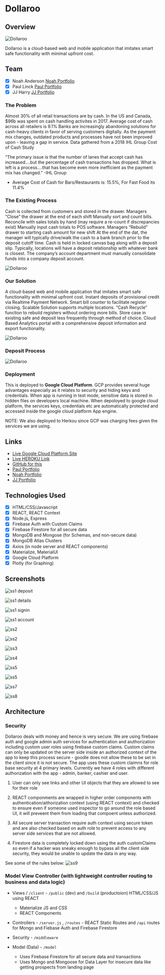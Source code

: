 # Dollaroo

## Overview

![Dollaroo](./images/DollarRooBanner.png)

Dollaroo is a cloud-based web and mobile application that imitates smart safe functionality with minimal upfront cost.

## Team

* [x] Noah Anderson [Noah Portfolio](https://noahanderson.dev)
* [x] Paul Linck [Paul Portfolio](https://paullinck.com/)
* [x] JJ Harry [JJ Portfolio](https://jjisharry.github.io/portfolio/)

### The Problem

Almost 30% of all retail transactions are by cash. In the US and Canada, $96b was spent on cash handling activites in 2017.  Average cost of cash across all retailers is 9.1%  Banks are increasingly abandoning solutions for cash-heavy clients in favor of serving customers digitally. As the payment mix changes, outdated products and processes have not been improved upon - leaving a gap in service.  Data gathered from a 2018 IHL Group Cost of Cash Study

“The primary issue is that the number of lanes that accept cash has increased….but the percentage of cash transactions has dropped. What is left is a process….that has become even more inefficient as the payment mix has changed.”
 -IHL Group

* Average Cost of Cash for Bars/Restaurants is: 15.5%, For Fast Food its 11.4%

### The Existing Process

Cash is collected from customers and stored in the drawer. Managers “Close” the drawer at the end of each shift
Manually sort and count bills. Reconcile with sales totals by hand (may require a re-count if discrepancies exist)
Manually input cash totals to POS software. Managers “Rebuild” drawer to starting cash amount for new shift
At the end of the dat, the manager will typically drive/walk the cash to a bank branch prior to the deposit cutoff time. Cash is held in locked canvas bag along with a deposit slip. Typically, locations will have a deposit relationship with whatever bank is closest. The company’s account department must manually consolidate funds into a company deposit account.

![Dollaroo](./images/oldProcess.png)

### Our Solution

A cloud-based web and mobile application that imitates smart safe functionality with minimal upfront cost.  Instant deposits of provisional credit via Realtime Payment Network. Smart bill counter to facilitate register closing.
Scalable Solution supports multiple locations. “Cash Recycle” function to rebuild registers without ordering more bills.
Store case in existing safe and deposit less frequently through method of choice. Cloud Based Analytics portal with a comprehensive deposit information and export functionality.

![Dollaroo](./images/newProcess.png)

### Deposit Process

![Dollaroo](./images/Deposit.png)

### Deployment

This is deployed to **Google Cloud Platform**.  GCP provides several huge advantages especially as it relates to security and hiding keys and credentials.  When app is running in test mode, sensitive data is stored in hidden files on developers local machine. When depoloyed to google cloud platform, the services keys, credentials etc are automatically protected and accessed inside the google cloud platform App engine.

NOTE: We also deployed to Herkou since GCP was charging fees given the services we are using.

## Links

* [Live Google Cloud Platform Site](https://project3-noahpauljj-fintech2.appspot.com)
* [Live HEROKU Link](https://project3-noahpauljj-fintech2.herokuapp.com)
* [GitHub for this](https://github.com/nanderson815/Project3/)
* [Paul Portfolio](https://paullinck.com/)
* [Noah Portfolio](https://noahanderson.dev)
* [JJ Portfolio](https://jjisharry.github.io/portfolio/)

## Technologies Used

* [x] HTML/CSS/Javascript
* [x] REACT, REACT Context
* [x] Node.js, Express
* [x] Firebase Auth with Custom Claims
* [x] Firebase Firestore for all secure data
* [x] MongoDB and Mongose (for Schemas, and non-secure data)
* [x] MongoDB Atlas Clusters
* [x] Axios (in node server and REACT components)
* [x] Materialize, MaterialUI
* [x] Google Cloud Platform
* [x] Plotly (for Graphing)

## Screenshots

![ss1 deposit](./images/s1-dashDepositAni.gif)

![ss1 details](./images/s1-deposits.gif)

![ss1 signin](./images/s1-signInResetPWAni.gif)

![ss1 account](./images/s1-userAccountAni.gif)

![ss2](./images/ss1.png)

![ss2](./images/ss2.png)

![ss3](./images/ss3.png)

![ss4](./images/ss4.png)

![ss5](./images/ss5.png)

![ss5](./images/ss6.png)

![ss7](./images/ss7.png)

![ss8](./images/ss8.png)

## Architecture

### Security

Dollaroo deals with money and hence is very secure.  We are using firebase auth and google admin auth services for authentication and aiuthorization including custom user roles using firebase custom claims.  Custom claims can only be updated on the server side inside an authorized context of the app to keep this process secure - goodle does not allow these to be set in the client since it is not secure.  The app uses these custom claimns for role base security at 4 primary levels.  Currently we have 4 roles with different authorization with the app - admin, banker, cashier and user.

1. User can only see links and other UI objects that they are allowed to see for their role

2. REACT componments are wrapped in higher order components with authentication/aithorization context (using REACT context) and checked to ensure even if someone used inspector to go around the role based UI, it will preveent them from loading that compoent unless authorized.

3. All secure server transaction require auth context using secure token and are also checked based on auth role to prevent access to any server side services that are not allowed.

4. Firestore data is completely locked down using the auth customClaims so even if a hacker was sneaky enough to bypass all the client side security, they would be unable to update the data in any way.

See some of the rules below:
![ss9](./images/ss9.png)

### Model View Controller (with lightweight controller routing to business and data logic)

* Views / `/client` - `/public` (dev) and `/build` (productoion) HTML/CSS/JS using REACT
  * Materialize JS and CSS
  * REACT Components

* Controllers - `/server.js` , `/routes` - REACT Static Routes and `/api` routes for Mongo and Fiebase Auth and Firebase Firestore

* Security - `/middleware`

* Model (Data) - `/model`
  * Uses Firebase Firestore for all secure data and transactions
  * Uses Mongo and Mongoose for Data Layer for insecure data like getting prospects from landing page
